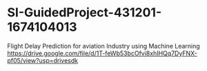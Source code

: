 # SI-GuidedProject-431201-1674104013
Flight Delay Prediction for aviation Industry using Machine Learning
https://drive.google.com/file/d/1T-feWb53bcOfvi8xhIHQq7DyFNX-pf05/view?usp=drivesdk
